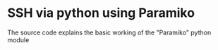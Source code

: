 # SSH via python using Paramiko
The source code explains the basic working of the "Paramiko" python module

